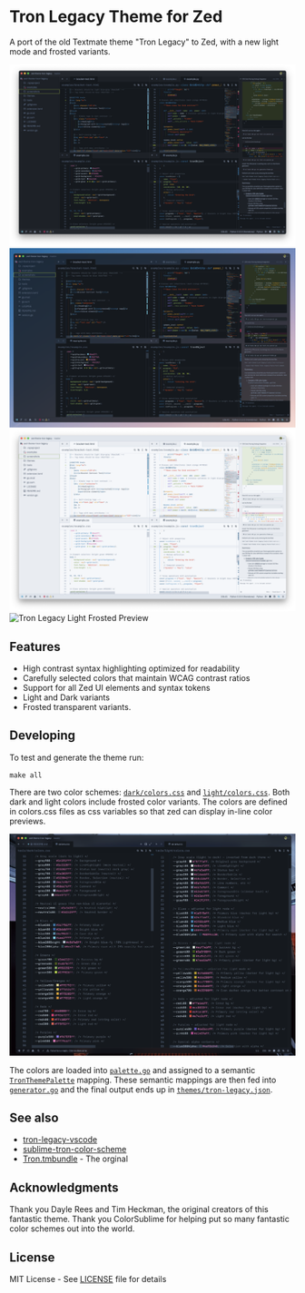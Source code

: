# Tron Legacy Theme for Zed

A port of the old Textmate theme "Tron Legacy" to Zed, with a new light mode and frosted variants.

![Tron Legacy Preview](./screenshots/tron-legacy-zed.png)
![Tron Legacy Frosted Preview](./screenshots/tron-legacy-frosted-zed.png)
![Tron Legacy Light Preview](./screenshots/tron-legacy-light-zed.png)
![Tron Legacy Light Frosted Preview](./screenshots/tron-legacy-light-frosted-zed.png)

## Features

- High contrast syntax highlighting optimized for readability
- Carefully selected colors that maintain WCAG contrast ratios
- Support for all Zed UI elements and syntax tokens
- Light and Dark variants
- Frosted transparent variants.

## Developing

To test and generate the theme run:

```console
make all
```

There are two color schemes: [`dark/colors.css`](./tools/dark/colors.css) and [`light/colors.css`](./tools/light/colors.css).
Both dark and light colors include frosted color variants.
The colors are defined in colors.css files as css variables so that zed can display in-line color previews.

![css-previews](./screenshots/css-preview.png)

The colors are loaded into [`palette.go`](./tools/dark/palette.go) and assigned to a semantic [`TronThemePalette`](./tools/palette/palette.go) mapping.
These semantic mappings are then fed into [`generator.go`](./tools/generator.go) and the final output ends up in [`themes/tron-legacy.json`](./themes/tron-legacy.json).

## See also

- [tron-legacy-vscode](https://github.com/bcomnes/tron-legacy-vscode)
- [sublime-tron-color-scheme](https://github.com/bcomnes/sublime-tron-color-scheme)
- [Tron.tmbundle](https://github.com/bcomnes/Tron.tmbundle) - The orginal

## Acknowledgments

Thank you Dayle Rees and Tim Heckman, the original creators of this fantastic theme. Thank you ColorSublime for helping put so many fantastic color schemes out into the world.

## License

MIT License - See [LICENSE](LICENSE) file for details
